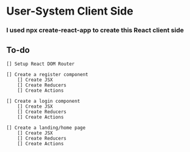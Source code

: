 
# User-System Client Side
### I used npx create-react-app to create this React client side

## To-do
    [] Setup React DOM Router

    [] Create a register component
        [] Create JSX 
        [] Create Reducers
        [] Create Actions

    [] Create a login component
        [] Create JSX 
        [] Create Reducers
        [] Create Actions

    [] Create a landing/home page
        [] Create JSX 
        [] Create Reducers
        [] Create Actions
